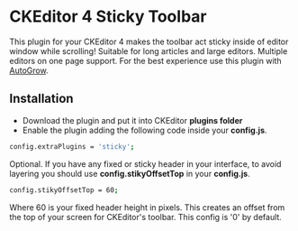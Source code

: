 # CKEditor 4 Sticky Toolbar

This plugin for your CKEditor 4 makes the toolbar act sticky inside of editor window while scrolling! Suitable for long articles and large editors. Multiple editors on one page support. For the best experience use this plugin with [AutoGrow](https://ckeditor.com/cke4/addon/autogrow).

## Installation

- Download the plugin and put it into CKEditor <strong>plugins folder</strong>
- Enable the plugin adding the following code inside your <strong>config.js</strong>.

```sh
config.extraPlugins = 'sticky';
```
Optional. If you have any fixed or sticky header in your interface, to avoid layering you should use <strong>config.stikyOffsetTop</strong> in your <strong>config.js</strong>.

```sh
config.stikyOffsetTop = 60;
```
Where 60 is your fixed header height in pixels. This creates an offset from the top of your screen for CKEditor's toolbar. This config is '0' by default.
